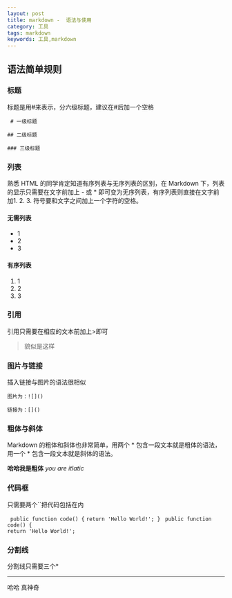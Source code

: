 ```yaml
---
layout: post
title: markdown -  语法与使用
category: 工具
tags: markdown
keywords: 工具,markdown
---
```


## 语法简单规则
### 标题
标题是用#来表示，分六级标题，建议在#后加一个空格

     # 一级标题

    ## 二级标题

    ### 三级标题

### 列表
熟悉 HTML 的同学肯定知道有序列表与无序列表的区别，在 Markdown 下，列表的显示只需要在文字前加上 - 或 * 即可变为无序列表，有序列表则直接在文字前加1. 2. 3. 符号要和文字之间加上一个字符的空格。

#### 无需列表
* 1  
* 2
* 3

#### 有序列表
1. 1
2. 2
3. 3

### 引用
引用只需要在相应的文本前加上>即可
> 貌似是这样

### 图片与链接
插入链接与图片的语法很相似

`图片为：![]()`

`链接为：[]()`

### 粗体与斜体
Markdown 的粗体和斜体也非常简单，用两个 * 包含一段文本就是粗体的语法，用一个 * 包含一段文本就是斜体的语法。

**哈哈我是粗体**      *you are itlatic*

### 代码框
只需要两个``把代码包括在内

`
    public function code()
    {`
       ` return 'Hello World!';
    }
`
<code>
    public function code()
    {
        return 'Hello World!';
</code>

### 分割线
分割线只需要三个*

***
哈哈 真神奇
